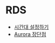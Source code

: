 # RDS

* [시간대 설정하기](https://ndb796.tistory.com/263)
* [Aurora 장단점](https://m.blog.naver.com/sory1008/220950945170)
